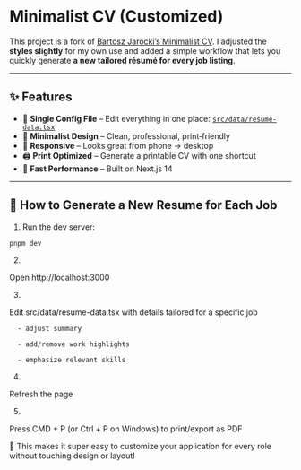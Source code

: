    # Minimalist CV (Customized)

   This project is a fork of [Bartosz Jarocki’s Minimalist CV](https://github.com/BartoszJarocki/cv).
   I adjusted the **styles slightly** for my own use and added a simple workflow that lets you quickly generate **a new tailored résumé for every job listing**.

   ---

   ## ✨ Features

   - 📝 **Single Config File** – Edit everything in one place: [`src/data/resume-data.tsx`](./src/data/resume-data.tsx)
   - 🎨 **Minimalist Design** – Clean, professional, print‑friendly
   - 📱 **Responsive** – Looks great from phone → desktop
   - 🖨️ **Print Optimized** – Generate a printable CV with one shortcut
   - 🚀 **Fast Performance** – Built on Next.js 14

   ---

   ## 🚀 How to Generate a New Resume for Each Job

   1. Run the dev server:
   ```bash
   pnpm dev
   ```

   2.
   Open http://localhost:3000

   3.
   Edit src/data/resume-data.tsx with details tailored for a specific job

      - adjust summary

      - add/remove work highlights

      - emphasize relevant skills


   4.
   Refresh the page

   5.
   Press CMD + P (or Ctrl + P on Windows) to print/export as PDF

   🎯 This makes it super easy to customize your application for every role without touching design or layout!